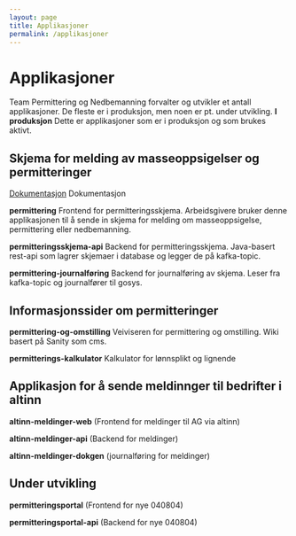 ```yaml
---
layout: page
title: Applikasjoner
permalink: /applikasjoner
---
```

# Applikasjoner

Team Permittering og Nedbemanning forvalter og utvikler et antall applikasjoner. De fleste er i produksjon, men noen er pt. under utvikling.
**I produksjon**
Dette er applikasjoner som er i produksjon og som brukes aktivt.
##  Skjema for melding av masseoppsigelser og permitteringer
[Dokumentasjon](https://navikt.github.io/permittering-og-nedbemanning/skjema) Dokumentasjon

**permittering**
Frontend for permitteringsskjema. Arbeidsgivere bruker denne applikasjonen til å sende in skjema for melding om masseoppsigelse, permittering eller nedbemanning.

**permitteringsskjema-api**
Backend for permitteringsskjema. Java-basert rest-api som lagrer skjemaer i database og legger de på kafka-topic.

**permittering-journalføring**
Backend for journalføring av skjema. Leser fra kafka-topic og journalfører til gosys.

## Informasjonssider om permitteringer
**permittering-og-omstilling**
Veiviseren for permittering og omstilling. Wiki basert på Sanity som cms.

**permitterings-kalkulator**
Kalkulator for lønnsplikt og lignende

## Applikasjon for å sende meldinnger til bedrifter i altinn
**altinn-meldinger-web** (Frontend for meldinger til AG via altinn)

**altinn-meldinger-api** (Backend for meldinger)

**altinn-meldinger-dokgen** (journalføring for meldinger)

## Under utvikling
**permitteringsportal** (Frontend for nye 040804)

**permitteringsportal-api** (Backend for nye 040804)